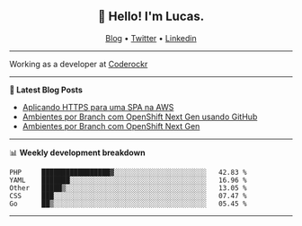 <h2 align="center">👋 Hello! I'm Lucas.</h2>
<p align="center">
  <a href="https://www.lucassabreu.net.br/">Blog</a> •
  <a href="https://twitter.com/lucassabreu">Twitter</a> •
  <a href="https://www.linkedin.com/in/lucassantosabreu/">Linkedin</a>
</p>

---

Working as a developer at [Coderockr](https://github.com/Coderockr)

---

**📝 Latest Blog Posts**

<!-- BLOG-POST-LIST:START -->
- [Aplicando HTTPS para uma SPA na AWS](http://www.lucassabreu.net.br/post/aplicando-https-para-uma-spa-na-aws/)
- [Ambientes por Branch com OpenShift Next Gen usando GitHub](http://www.lucassabreu.net.br/post/ambientes-por-branch-com-openshift-next-gen-usando-github/)
- [Ambientes por Branch com OpenShift Next Gen](http://www.lucassabreu.net.br/post/ambientes-por-branch-com-openshift-next-gen/)
<!-- BLOG-POST-LIST:END -->

---

📊 **Weekly development breakdown**
<!--START_SECTION:waka-->
```text
PHP     █████████████████▓░░░░░░░░░░░░░░░░░░░░░░░   42.83 % 
YAML    ███████░░░░░░░░░░░░░░░░░░░░░░░░░░░░░░░░░░   16.96 % 
Other   █████▒░░░░░░░░░░░░░░░░░░░░░░░░░░░░░░░░░░░   13.05 % 
CSS     ███░░░░░░░░░░░░░░░░░░░░░░░░░░░░░░░░░░░░░░   07.47 % 
Go      ██▒░░░░░░░░░░░░░░░░░░░░░░░░░░░░░░░░░░░░░░   05.45 % 
```
<!--END_SECTION:waka-->

---
